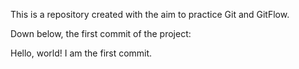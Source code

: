 This is a repository created with the aim to practice Git and GitFlow. 

Down below, the first commit of the project:

Hello, world! I am the first commit.